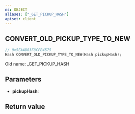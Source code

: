 ```yaml
---
ns: OBJECT
aliases: ["_GET_PICKUP_HASH"]
apiset: client
---
```

## CONVERT_OLD_PICKUP_TYPE_TO_NEW

```c
// 0x5EAAD83F8CFB4575
Hash CONVERT_OLD_PICKUP_TYPE_TO_NEW(Hash pickupHash);
```

Old name: _GET_PICKUP_HASH

## Parameters
* **pickupHash**:

## Return value

